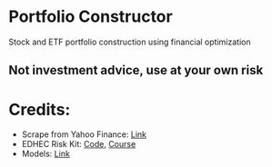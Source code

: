 # Portfolio Constructor
Stock and ETF portfolio construction using financial optimization

## Not investment advice, use at your own risk

# Credits:
- Scrape from Yahoo Finance: [Link](https://learndataanalysis.org/source-code-download-historical-stock-data-from-yahoo-finance-using-python/)
- EDHEC Risk Kit: [Code](https://github.com/z4ir3/finance-courses), [Course](https://www.coursera.org/learn/introduction-portfolio-construction-python)
- Models: [Link](https://www.youtube.com/playlist?list=PL9ATnizYJ7f9pCPBzr-isv0_R3E6OW6YY)
